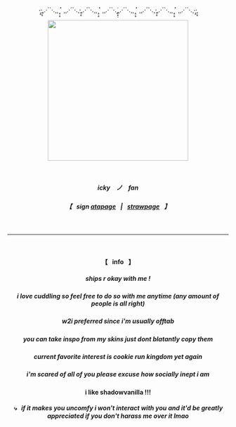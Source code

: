 <p align=center> ‧̩̥·̥̣̥¸.·´`·.¸¸ ˟̣̥̣̥ ¸¸.·´`·.¸·̥̣̥¸.·´`·.¸¸ ˟̣̥̣̥ ¸¸.·´`·.¸̟̣̟̣̇¸.·´`·.¸¸ ˟̣̥̣̥ ¸¸.·´`·.¸·̥̣̥¸.·´`·.¸¸ ˟̣̥̣̥ ¸¸.·´`·.¸‧̩̥·̥̣̥ </p>  
<p align="center">
  <img src="https://i.postimg.cc/T2kR6Frp/Cookie0605s01-hang.gif" width="320">
</p>

 ⠀
##### <p align=center> icky ⠀ノ ⠀fan </p>  
##### <p align=center> 【⠀sign [atapage](https://fanbrushy.atabook.org/)⠀|⠀[strawpage](https://fanbrushy.straw.page/)⠀】 </p> 

⠀
⠀
***
⠀
⠀

 #### <p align=center> 【⠀info⠀】 </p>  
##### <p align="center"> ships r okay with me ! </p>
##### <p align="center"> i love cuddling so feel free to do so with me anytime (any amount of people is all right) </p>
##### <p align="center"> w2i preferred since i'm usually offtab </p>
##### <p align="center"> you can take inspo from my skins just dont blatantly copy them </p>
##### <p align="center"> current favorite interest is cookie run kingdom yet again </p>
##### <p align="center"> i'm scared of all of you please excuse how socially inept i am </p>

#### <p align=center> i like shadowvanilla !!! </p> 
##### <p align="center"> ⤷⠀if it makes you uncomfy i won't interact with you and it'd be greatly appreciated if you don't harass me over it lmao </p> 
